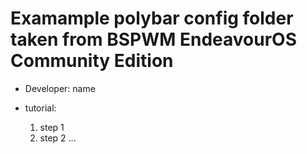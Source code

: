 # Examample polybar config folder taken from BSPWM EndeavourOS Community Edition
* Developer: name <name at email.com>
* tutorial:

  1. step 1
  2. step 2
...
